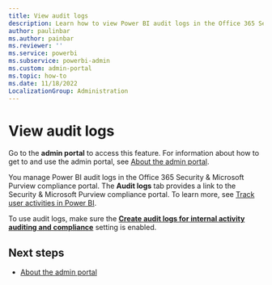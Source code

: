 ```yaml
---
title: View audit logs
description: Learn how to view Power BI audit logs in the Office 365 Security & Microsoft Purview compliance portal.
author: paulinbar
ms.author: painbar
ms.reviewer: ''
ms.service: powerbi
ms.subservice: powerbi-admin
ms.custom: admin-portal
ms.topic: how-to
ms.date: 11/18/2022
LocalizationGroup: Administration
---
```


# View audit logs

Go to the **admin portal** to access this feature. For information about how to get to and use the admin portal, see [About the admin portal](service-admin-portal.md).

You manage Power BI audit logs in the Office 365 Security & Microsoft Purview compliance portal. The **Audit logs** tab provides a link to the Security & Microsoft Purview compliance portal. To learn more, see [Track user activities in Power BI](service-admin-auditing.md).

To use audit logs, make sure the [**Create audit logs for internal activity auditing and compliance**](service-admin-portal-audit-usage.md#create-audit-logs-for-internal-activity-auditing-and-compliance) setting is enabled.

## Next steps

* [About the admin portal](service-admin-portal.md)